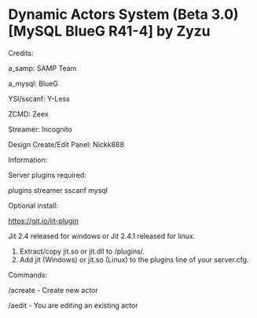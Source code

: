 # Dynamic Actors System (Beta 3.0) [MySQL BlueG R41-4] by Zyzu

Credits:

a_samp: SAMP Team

a_mysql: BlueG

YSI/sscanf: Y-Less

ZCMD: Zeex

Streamer: Incognito

Design Create/Edit Panel: Nickk888


Information:

Server plugins required:

plugins streamer sscanf mysql

Optional install:

https://git.io/jit-plugin

Jit 2.4 released for windows or Jit 2.4.1 released for linux.

1. Extract/copy jit.so or jit.dll to <sever>/plugins/.
2. Add jit (Windows) or jit.so (Linux) to the plugins line of your server.cfg.

Commands:

/acreate - Create new actor

/aedit - You are editing an existing actor
